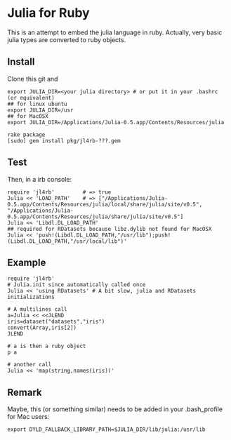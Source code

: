 # Julia for Ruby

This is an attempt to embed the julia language in ruby.
Actually, very basic julia types are converted to ruby objects.

## Install

Clone this git and
```{.bash}
export JULIA_DIR=<your julia directory> # or put it in your .bashrc (or equivalent)
## for linux ubuntu
export JULIA_DIR=/usr
## for MacOSX
export JULIA_DIR=/Applications/Julia-0.5.app/Contents/Resources/julia
```

```{.bash}
rake package
[sudo] gem install pkg/jl4rb-???.gem
```

## Test

Then, in a irb console:

```{.ruby execute="false"}
require 'jl4rb'			# => true
Julia << 'LOAD_PATH'	# => ["/Applications/Julia-0.5.app/Contents/Resources/julia/local/share/julia/site/v0.5", "/Applications/Julia-0.5.app/Contents/Resources/julia/share/julia/site/v0.5"]
Julia << 'Libdl.DL_LOAD_PATH'
## required for RDatasets because libz.dylib not found for MacOSX
Julia << 'push!(Libdl.DL_LOAD_PATH,"/usr/lib");push!(Libdl.DL_LOAD_PATH,"/usr/local/lib")'
```

## Example
```{.ruby execute="false"}
require 'jl4rb'
# Julia.init since automatically called once
Julia << 'using RDatasets' # A bit slow, julia and RDatasets initializations

# A multilines call
a=Julia << <<JLEND
iris=dataset("datasets","iris")
convert(Array,iris[2])
JLEND

# a is then a ruby object
p a

# another call
Julia << 'map(string,names(iris))'
```

## Remark

Maybe, this (or something similar) needs to be added in your .bash_profile for Mac users:

	export DYLD_FALLBACK_LIBRARY_PATH=$JULIA_DIR/lib/julia:/usr/lib
